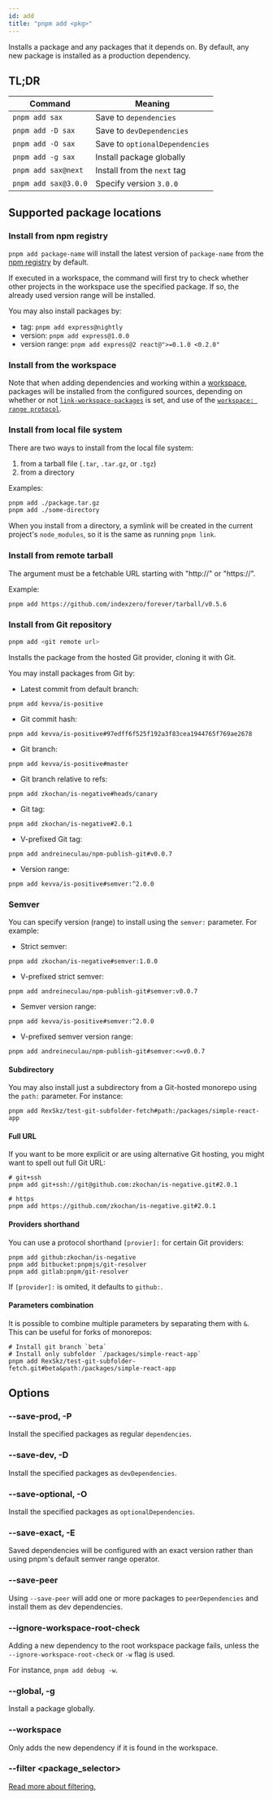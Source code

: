 ```yaml
---
id: add
title: "pnpm add <pkg>"
---
```


Installs a package and any packages that it depends on.
By default, any new package is installed as a production dependency.

## TL;DR

| Command                                | Meaning                            |
|----------------------------------------|------------------------------------|
| `pnpm add sax`                         | Save to `dependencies`             |
| `pnpm add -D sax`                      | Save to `devDependencies`          |
| `pnpm add -O sax`                      | Save to `optionalDependencies`     |
| `pnpm add -g sax `                     | Install package globally           |
| `pnpm add sax@next`                    | Install from the `next` tag        |
| `pnpm add sax@3.0.0`                   | Specify version `3.0.0`            |

## Supported package locations

### Install from npm registry

`pnpm add package-name` will install the latest version of `package-name` from
the [npm registry](https://www.npmjs.com/) by default.

If executed in a workspace, the command will first try to check whether other
projects in the workspace use the specified package. If so, the already used version range
will be installed.

You may also install packages by:

* tag: `pnpm add express@nightly`
* version: `pnpm add express@1.0.0`
* version range: `pnpm add express@2 react@">=0.1.0 <0.2.0"`

[the corresponding guide]: #install-from-remote-tarball

### Install from the workspace

Note that when adding dependencies and working within a [workspace], packages
will be installed from the configured sources, depending on whether or not
[`link-workspace-packages`] is set, and use of the
[`workspace: range protocol`].

[workspace]: ../workspaces.md
[`link-workspace-packages`]: ../workspaces.md#link-workspace-packages
[`workspace: range protocol`]: ../workspaces.md#workspace-ranges-workspace

### Install from local file system

There are two ways to install from the local file system:

1. from a tarball file (`.tar`, `.tar.gz`, or `.tgz`)
2. from a directory

Examples:

```sh
pnpm add ./package.tar.gz
pnpm add ./some-directory
```

When you install from a directory, a symlink will be created in the current
project's `node_modules`, so it is the same as running `pnpm link`.

### Install from remote tarball

The argument must be a fetchable URL starting with "http://" or "https://".

Example:

```sh
pnpm add https://github.com/indexzero/forever/tarball/v0.5.6
```

### Install from Git repository

```sh
pnpm add <git remote url>
```

Installs the package from the hosted Git provider, cloning it with Git.

You may install packages from Git by:

* Latest commit from default branch:
```
pnpm add kevva/is-positive
```
* Git commit hash:
```
pnpm add kevva/is-positive#97edff6f525f192a3f83cea1944765f769ae2678
```
* Git branch:
```
pnpm add kevva/is-positive#master
```
* Git branch relative to refs:
```
pnpm add zkochan/is-negative#heads/canary
```
* Git tag:
```
pnpm add zkochan/is-negative#2.0.1
```
* V-prefixed Git tag:
```
pnpm add andreineculau/npm-publish-git#v0.0.7
```
* Version range:
```
pnpm add kevva/is-positive#semver:^2.0.0
```

### Semver

You can specify version (range) to install using the `semver:` parameter. For example:

* Strict semver:
```
pnpm add zkochan/is-negative#semver:1.0.0
```
* V-prefixed strict semver:
```
pnpm add andreineculau/npm-publish-git#semver:v0.0.7
```
* Semver version range:
```
pnpm add kevva/is-positive#semver:^2.0.0
```
* V-prefixed semver version range:
```
pnpm add andreineculau/npm-publish-git#semver:<=v0.0.7
```

#### Subdirectory

You may also install just a subdirectory from a Git-hosted monorepo using the `path:` parameter. For instance:

```
pnpm add RexSkz/test-git-subfolder-fetch#path:/packages/simple-react-app
```

#### Full URL

If you want to be more explicit or are using alternative Git hosting, you might want to spell out full Git URL:

```
# git+ssh
pnpm add git+ssh://git@github.com:zkochan/is-negative.git#2.0.1

# https
pnpm add https://github.com/zkochan/is-negative.git#2.0.1
```

#### Providers shorthand

You can use a protocol shorthand `[provier]:` for certain Git providers:

```
pnpm add github:zkochan/is-negative
pnpm add bitbucket:pnpmjs/git-resolver
pnpm add gitlab:pnpm/git-resolver
```

If `[provider]:` is omited, it defaults to `github:`.

#### Parameters combination

It is possible to combine multiple parameters by separating them with `&`. This can be useful for forks of monorepos:

```
# Install git branch `beta`
# Install only subfolder `/packages/simple-react-app`
pnpm add RexSkz/test-git-subfolder-fetch.git#beta&path:/packages/simple-react-app
```

## Options

### --save-prod, -P

Install the specified packages as regular `dependencies`.

### --save-dev, -D

Install the specified packages as `devDependencies`.

### --save-optional, -O

Install the specified packages as `optionalDependencies`.

### --save-exact, -E

Saved dependencies will be configured with an exact version rather than using
pnpm's default semver range operator.

### --save-peer

Using `--save-peer` will add one or more packages to `peerDependencies` and
install them as dev dependencies.

### --ignore-workspace-root-check

Adding a new dependency to the root workspace package fails, unless the
`--ignore-workspace-root-check` or `-w` flag is used.

For instance, `pnpm add debug -w`.

### --global, -g

Install a package globally.

### --workspace

Only adds the new dependency if it is found in the workspace.

### --filter &lt;package_selector\>

[Read more about filtering.](../filtering.md)
